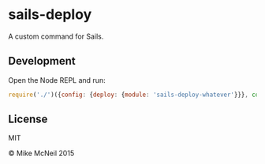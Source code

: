 # sails-deploy

A custom command for Sails.


## Development

Open the Node REPL and run:

```js
require('./')({config: {deploy: {module: 'sails-deploy-whatever'}}}, console.log)
```


## License

MIT

&copy; Mike McNeil 2015
